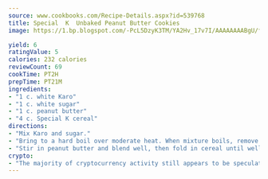 ```yaml
---
source: www.cookbooks.com/Recipe-Details.aspx?id=539768
title: Special  K  Unbaked Peanut Butter Cookies
image: https://1.bp.blogspot.com/-PcL5DzyK3TM/YA2Hv_17v7I/AAAAAAAABgU/fyHeesSth_IZW9mL5lk6GxJO8cW8ksrGACLcBGAsYHQ/s320/12.png

yield: 6
ratingValue: 5
calories: 232 calories
reviewCount: 69
cookTime: PT2H
prepTime: PT21M
ingredients:
- "1 c. white Karo"
- "1 c. white sugar"
- "1 c. peanut butter"
- "4 c. Special K cereal"
directions:
- "Mix Karo and sugar."
- "Bring to a hard boil over moderate heat. When mixture boils, remove from heat immediately."
- "Stir in peanut butter and blend well, then fold in cereal until well coated. Drop by spoonfuls on wax paper while still warm."
crypto:
- "The majority of cryptocurrency activity still appears to be speculative."
---
```

